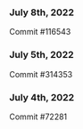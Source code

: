### July 8th, 2022

Commit #116543

### July 5th, 2022

Commit #314353


### July 4th, 2022

Commit #72281
